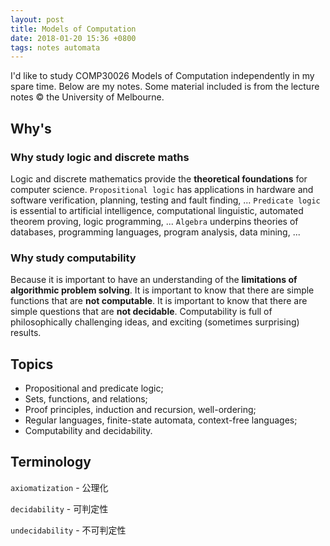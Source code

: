```yaml
---
layout: post
title: Models of Computation
date: 2018-01-20 15:36 +0800
tags: notes automata
---
```


I'd like to study COMP30026 Models of Computation independently in my spare time.
Below are my notes. Some material included is from the lecture notes &copy; the University of Melbourne.

## Why's

### Why study logic and discrete maths

Logic and discrete mathematics provide the **theoretical foundations** for computer science.
`Propositional logic` has applications in hardware and software verification, planning, testing and fault finding, ...
`Predicate logic` is essential to artificial intelligence, computational linguistic, automated theorem proving, logic programming, ...
`Algebra` underpins theories of databases, programming languages, program analysis, data mining, ...

### Why study computability

Because it is important to have an understanding of the **limitations of algorithmic problem solving**.
It is important to know that there are simple functions that are **not computable**.
It is important to know that there are simple questions that are **not decidable**.
Computability is full of philosophically challenging ideas, and exciting (sometimes surprising) results.

## Topics

* Propositional and predicate logic;
* Sets, functions, and relations;
* Proof principles, induction and recursion, well-ordering;
* Regular languages, finite-state automata, context-free languages;
* Computability and decidability.

## Terminology

`axiomatization` - 公理化

`decidability` - 可判定性

`undecidability` - 不可判定性